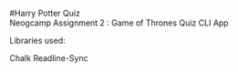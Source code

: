 #Harry Potter Quiz 
<br>
Neogcamp Assignment 2 : Game of Thrones Quiz CLI App


Libraries used:

Chalk
Readline-Sync
